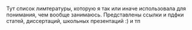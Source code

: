 Тут список лимтературы, которую я так или иначе использовала для понимания, чем вообще занимаюсь. Представлены ссылки и пдфки статей, диссертаций, школьных презентаций :) и тп
